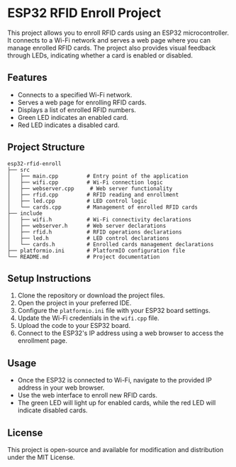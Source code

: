 # ESP32 RFID Enroll Project

This project allows you to enroll RFID cards using an ESP32 microcontroller. It connects to a Wi-Fi network and serves a web page where you can manage enrolled RFID cards. The project also provides visual feedback through LEDs, indicating whether a card is enabled or disabled.

## Features

- Connects to a specified Wi-Fi network.
- Serves a web page for enrolling RFID cards.
- Displays a list of enrolled RFID numbers.
- Green LED indicates an enabled card.
- Red LED indicates a disabled card.

## Project Structure

```
esp32-rfid-enroll
├── src
│   ├── main.cpp         # Entry point of the application
│   ├── wifi.cpp         # Wi-Fi connection logic
│   ├── webserver.cpp     # Web server functionality
│   ├── rfid.cpp         # RFID reading and enrollment
│   ├── led.cpp          # LED control logic
│   └── cards.cpp        # Management of enrolled RFID cards
├── include
│   ├── wifi.h           # Wi-Fi connectivity declarations
│   ├── webserver.h      # Web server declarations
│   ├── rfid.h           # RFID operations declarations
│   ├── led.h            # LED control declarations
│   └── cards.h          # Enrolled cards management declarations
├── platformio.ini       # PlatformIO configuration file
└── README.md            # Project documentation
```

## Setup Instructions

1. Clone the repository or download the project files.
2. Open the project in your preferred IDE.
3. Configure the `platformio.ini` file with your ESP32 board settings.
4. Update the Wi-Fi credentials in the `wifi.cpp` file.
5. Upload the code to your ESP32 board.
6. Connect to the ESP32's IP address using a web browser to access the enrollment page.

## Usage

- Once the ESP32 is connected to Wi-Fi, navigate to the provided IP address in your web browser.
- Use the web interface to enroll new RFID cards.
- The green LED will light up for enabled cards, while the red LED will indicate disabled cards.

## License

This project is open-source and available for modification and distribution under the MIT License.